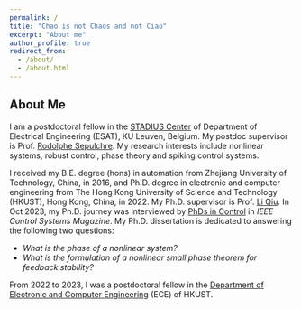 ```yaml
---
permalink: /
title: "Chao is not Chaos and not Ciao"
excerpt: "About me"
author_profile: true
redirect_from: 
  - /about/
  - /about.html
---
```


About Me
------

I am  a postdoctoral fellow in the [STADIUS Center](https://www.esat.kuleuven.be/stadius) of Department of Electrical Engineering (ESAT), KU Leuven, Belgium. My postdoc supervisor is Prof. [Rodolphe Sepulchre](https://sites.google.com/site/rsepulchre). My research interests include nonlinear systems, robust control, phase theory and spiking control systems.

I received my B.E. degree (hons) in automation from Zhejiang University of Technology, China, in 2016, and Ph.D. degree in electronic and computer engineering from The Hong Kong University of Science and Technology (HKUST), Hong Kong, China, in 2022. My Ph.D. supervisor is Prof. [Li Qiu](https://ece.hkust.edu.hk/eeqiu). In Oct 2023, my Ph.D. journey was interviewed by [PhDs in Control](https://doi.org/10.1109/MCS.2023.3291899) in *IEEE Control Systems Magazine*. My Ph.D. dissertation is dedicated to answering the following two questions:

 - *What is the phase of a nonlinear system?*
 - *What is the formulation of a nonlinear small phase theorem for feedback stability?*

From 2022 to 2023, I was a postdoctoral fellow in the [Department of Electronic and Computer Engineering](https://ece.hkust.edu.hk) (ECE) of HKUST.

